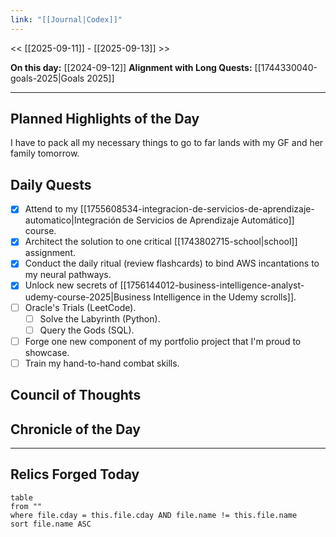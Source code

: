 ```yaml
---
link: "[[Journal|Codex]]"
---
```

<< [[2025-09-11]] - [[2025-09-13]] >>

**On this day:** [[2024-09-12]]
**Alignment with Long Quests:** [[1744330040-goals-2025|Goals 2025]]

---
## Planned Highlights of the Day
I have to pack all my necessary things to go to far lands with my GF and her family tomorrow.

## Daily Quests
- [x] Attend to my [[1755608534-integracion-de-servicios-de-aprendizaje-automatico|Integración de Servicios de Aprendizaje Automático]] course.
- [x] Architect the solution to one critical [[1743802715-school|school]] assignment.
- [x] Conduct the daily ritual (review flashcards) to bind AWS incantations to my neural pathways.
- [x] Unlock new secrets of [[1756144012-business-intelligence-analyst-udemy-course-2025|Business Intelligence in the Udemy scrolls]].
- [ ] Oracle's Trials (LeetCode).
	- [ ] Solve the Labyrinth (Python).
	- [ ] Query the Gods (SQL).
- [ ] Forge one new component of my portfolio project that I'm proud to showcase.
- [ ] Train my hand-to-hand combat skills.

## Council of Thoughts


## Chronicle of the Day


---
## Relics Forged Today
```dataview
table
from ""
where file.cday = this.file.cday AND file.name != this.file.name
sort file.name ASC
```


